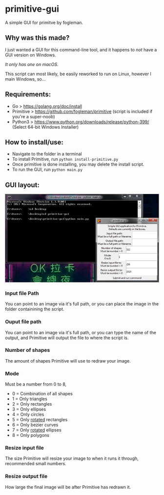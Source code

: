 # **primitive-gui**
A simple GUI for primitve by fogleman.
## **Why was this made?**
I just wanted a GUI for this command-line tool, and it happens to *not* have a GUI version on Windows.

*It only has one on macOS.*

This script can most likely, be easily reworked to run on Linux, however I main Windows, so...
## **Requirements:**
- Go > https://golang.org/doc/install
- Primitive > https://github.com/fogleman/primitive (script is included if you're a super-noob)
- Python3 > https://www.python.org/downloads/release/python-399/ (Select 64-bit Windows Installer)

## **How to install/use:**
- Navigate to the folder in a terminal
- To install Primitive, run ```python install-primitive.py```
- Once primitive is done installing, you may delete the install script.
- To run the GUI, run ```python main.py```

## **GUI layout:**
![Example of GUI layout](gui.png)
### **Input file Path**
You can point to an image via it's full path, or you can place the image in the folder containining the script.
### **Ouput file path**
You can point to an image via it's full path, or you can type the name of the output, and Primitive will output the file to where the script is.
### **Number of shapes**
The amount of shapes Primitive will use to redraw your image.
### **Mode**
Must be a number from 0 to 8,
- 0 = Combination of all shapes
- 1 = Only triangles
- 2 = Only rectangles
- 3 = Only ellipses
- 4 = Only circles
- 5 = Only <ins>rotated</ins> rectangles
- 6 = Only bezier curves
- 7 = Only <ins>rotated</ins> ellipses
- 8 = Only polygons
### **Resize input file**
The size Primitive will resize your image to when it runs it through, recommended small numbers.
### **Resize output file**
How large the final image will be after Primitive has redrawn it.